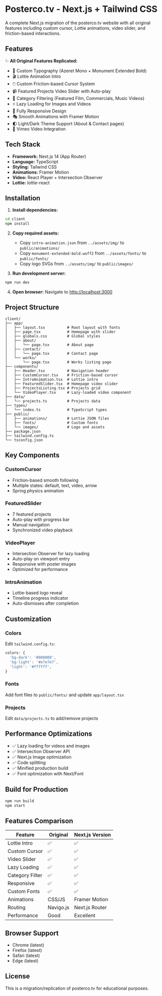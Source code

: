# Posterco.tv - Next.js + Tailwind CSS

A complete Next.js migration of the posterco.tv website with all original features including custom cursor, Lottie animations, video slider, and friction-based interactions.

## Features

✨ **All Original Features Replicated:**
- 🎨 Custom Typography (Azeret Mono + Monument Extended Bold)
- 🎬 Lottie Animation Intro
- 🖱️ Custom Friction-based Cursor System
- 📹 Featured Projects Video Slider with Auto-play
- 🎯 Category Filtering (Featured Film, Commercials, Music Videos)
- ⚡ Lazy Loading for Images and Videos
- 📱 Fully Responsive Design
- 🎭 Smooth Animations with Framer Motion
- 🌓 Light/Dark Theme Support (About & Contact pages)
- 🎥 Vimeo Video Integration

## Tech Stack

- **Framework:** Next.js 14 (App Router)
- **Language:** TypeScript
- **Styling:** Tailwind CSS
- **Animations:** Framer Motion
- **Video:** React Player + Intersection Observer
- **Lottie:** lottie-react

## Installation

1. **Install dependencies:**
```bash
cd client
npm install
```

2. **Copy required assets:**
   - Copy `intro-animation.json` from `../assets/img/` to `public/animations/`
   - Copy `monument-extended-bold.woff2` from `../assets/fonts/` to `public/fonts/`
   - Copy logo SVGs from `../assets/img/` to `public/images/`

3. **Run development server:**
```bash
npm run dev
```

4. **Open browser:**
Navigate to [http://localhost:3000](http://localhost:3000)

## Project Structure

```
client/
├── app/
│   ├── layout.tsx          # Root layout with fonts
│   ├── page.tsx            # Homepage with slider
│   ├── globals.css         # Global styles
│   ├── about/
│   │   └── page.tsx        # About page
│   ├── contact/
│   │   └── page.tsx        # Contact page
│   └── works/
│       └── page.tsx        # Works listing page
├── components/
│   ├── Header.tsx          # Navigation header
│   ├── CustomCursor.tsx    # Friction-based cursor
│   ├── IntroAnimation.tsx  # Lottie intro
│   ├── FeaturedSlider.tsx  # Homepage video slider
│   ├── ProjectsListing.tsx # Projects grid
│   └── VideoPlayer.tsx     # Lazy-loaded video component
├── data/
│   └── projects.ts         # Projects data
├── types/
│   └── index.ts            # TypeScript types
├── public/
│   ├── animations/         # Lottie JSON files
│   ├── fonts/              # Custom fonts
│   └── images/             # Logo and assets
├── package.json
├── tailwind.config.ts
└── tsconfig.json
```

## Key Components

### CustomCursor
- Friction-based smooth following
- Multiple states: default, text, video, arrow
- Spring physics animation

### FeaturedSlider
- 7 featured projects
- Auto-play with progress bar
- Manual navigation
- Synchronized video playback

### VideoPlayer
- Intersection Observer for lazy loading
- Auto-play on viewport entry
- Responsive with poster images
- Optimized for performance

### IntroAnimation
- Lottie-based logo reveal
- Timeline progress indicator
- Auto-dismisses after completion

## Customization

### Colors
Edit `tailwind.config.ts`:
```typescript
colors: {
  'bg-dark': '#000000',
  'bg-light': '#e7e7e7',
  'light': '#ffffff',
}
```

### Fonts
Add font files to `public/fonts/` and update `app/layout.tsx`

### Projects
Edit `data/projects.ts` to add/remove projects

## Performance Optimizations

- ✅ Lazy loading for videos and images
- ✅ Intersection Observer API
- ✅ Next.js Image optimization
- ✅ Code splitting
- ✅ Minified production build
- ✅ Font optimization with Next/Font

## Build for Production

```bash
npm run build
npm start
```

## Features Comparison

| Feature | Original | Next.js Version |
|---------|----------|-----------------|
| Lottie Intro | ✅ | ✅ |
| Custom Cursor | ✅ | ✅ |
| Video Slider | ✅ | ✅ |
| Lazy Loading | ✅ | ✅ |
| Category Filter | ✅ | ✅ |
| Responsive | ✅ | ✅ |
| Custom Fonts | ✅ | ✅ |
| Animations | CSS/JS | Framer Motion |
| Routing | Navigo.js | Next.js Router |
| Performance | Good | Excellent |

## Browser Support

- Chrome (latest)
- Firefox (latest)
- Safari (latest)
- Edge (latest)

## License

This is a migration/replication of posterco.tv for educational purposes.
